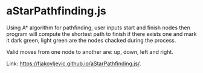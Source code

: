 # aStarPathfinding.js
Using A* algorithm for pathfinding, user inputs start and finish nodes then program will compute the shortest path to finish if there exists one and mark it dark green, light green are the nodes chacked during the process.

Valid moves from one node to another are: up, down, left and right.

Link: https://fjakovljevic.github.io/aStarPathfinding.js/. 
